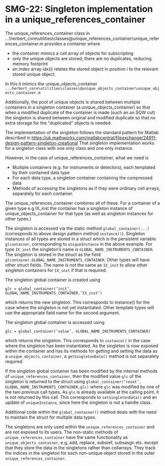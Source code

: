 SMG-22: Singleton implementation in a unique_references_container
=================================================================

The unique_references_container class in ...\herbert_core\utilities\classes\@unique_references_container\unique_references_container.m
provides a container where
- the container mimics a cell array of objects for subscripting
- only the unique objects are stored; there are no duplicates, reducing memory footprint
- an index array idx(i) relates the stored object in position i to the relevant stored unique object.

In this it mimics the unique_objects_container `...herbert_core\utilities\classes\@unique_objects_container\unique_objects_container.m`

Additionally, the pool of unique objects is shared between multiple containers in a singleton container (a unique_objects_container)
so that when a modified duplicate of the container is made (such an an SQW cut) the singleton is shared between original and modified
duplicate so that no extra storage for the "duplicated" objects is needed.

The implementation of the singleton follows the standard pattern for Matlab described in
https://uk.mathworks.com/matlabcentral/fileexchange/24911-design-pattern-singleton-creational
That singleton implementation works for a singleton class with one only class and one only instance.
 
However, in the case of unique_references_container, what we need is
- Multiple containers (e.g. for instruments or detectors), each templated by their contained data type
- For each data type, a singleton container containing the compressed data
- Methods of accessing the singletons as if they were ordinary cell arrays, separately for each container.
 
The unique_references_container combines all of these. 
For a container of a given type e.g IX_inst
the container has a singleton instance of unique_objects_container for that type (as well as singleton instances for other types.)
 
The singleton is accessed via the static method `global_container(...)` (corresponds to above design pattern method `instance()`).
Singleton instances of all types are stored in a struct which is the persistent variable `glcontainer`, 
corresponding to `uniqueInstance` in the above example.
For type `IX_inst` the singleton’s name is `GLOBAL_NAME_INSTRUMENTS_CONTAINER`.
The singleton is stored in the struct as the field `glcontainer.GLOBAL_NAME_INSTRUMENTS_CONTAINER`.
Other types will have other struct fields.
The name is not the same as `IX_inst` to allow other singleton containers for `IX_inst` if that is required.
 
The singleton global container is created using 
```
glc = global_container(‘init’, GLOBAL_NAME_INSTRUMENTS_CONTAINER,’IX_inst’)
```
which returns the new singleton. This corresponds to instance() for the case where the singleton is not yet instantiated.
Other template types will use the appropriate field name for the second argument.
 
The singleton global container is accessed using 
```
glc = global_container(‘value’, GLOBAL_NAME_INSTRUMENTS_CONTAINER)
```
which returns the singleton. This corresponds to `instance()` in the case where the singleton has been instantiated. 
As the singleton is now exposed within the container and has its methods for getting and setting the data as a `unique_objects_container`, 
a `getSingletonData()` method is not separately required.
 
If the singleton global container has been modified by the internal methods of `unique_references_container`, 
then the modified value `glc` of the singleton is returned to the struct using 
`global_container(‘reset’, GLOBAL_NAME_INSTRUMENTS_CONTAINER,glc)` where `glc` was modified by one of the two previous call types. 
As `glc` is already available at the calling point, it is not returned by this call. 
This corresponds to `setSingletonData()` and an update of `uniqueInstance`, since here the singleton is not a handle class.
 
Additional code within the `global_container()` method deals with  the need to maintain the struct for multiple data types.
 
The singletons are only used within the `unique_references_container` and are not exposed to its users. 
The non-static methods of `unique_references_container` have the same functionality as `unique_objects_container`, 
e.g, add, replace, subsref, subsasgn etc. except that they store the data in the singletons rather than cellarrays. 
They track the indices in the singleton for each non-unique object stored in the outer `unique_references_container`.
 
